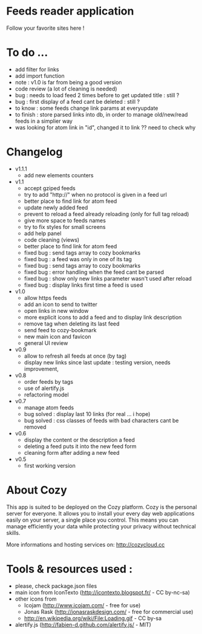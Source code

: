 # Feeds reader application

Follow your favorite sites here !

# To do ...

* add filter for links
* add import function
* note : v1.0 is far from being a good version
* code review (a lot of cleaning is needed)
* bug : needs to load feed 2 times before to get updated title : still ?
* bug : first display of a feed cant be deleted : still ?
* to know : some feeds change link params at everyupdate
* to finish : store parsed links into db, 
              in order to manage old/new/read feeds in a simplier way
* was looking for atom link in "id", changed it to link ?? need to check why


# Changelog

* v1.1.1
  * add new elements counters
* v1.1
  * accept gziped feeds
  * try to add "http://" when no protocol is given in a feed url
  * better place to find link for atom feed 
  * update newly added feed
  * prevent to reload a feed already reloading (only for full tag reload)
  * give more space to feeds names
  * try to fix styles for small screens
  * add help panel
  * code cleaning (views)
  * better place to find link for atom feed 
  * fixed bug : send tags array to cozy bookmarks
  * fixed bug : a feed was only in one of its tag
  * fixed bug : send tags array to cozy bookmarks
  * fixed bug : error handling when the feed cant be parsed
  * fixed bug : show only new links parameter wasn't used after reload
  * fixed bug : display links first time a feed is used
* v1.0
  * allow https feeds
  * add an icon to send to twitter
  * open links in new window
  * more explicit icons to add a feed and to display link description
  * remove tag when deleting its last feed
  * send feed to cozy-bookmark
  * new main icon and favicon
  * general UI review
* v0.9
  * allow to refresh all feeds at once (by tag)
  * display new links since last update : testing version, needs improvement, 
* v0.8
  * order feeds by tags
  * use of alertify.js
  * refactoring model
* v0.7
  * manage atom feeds
  * bug solved : display last 10 links (for real ... i hope)
  * bug solved : css classes of feeds with bad characters cant be removed
* v0.6
  * display the content or the description a feed
  * deleting a feed puts it into the new feed form
  * cleaning form after adding a new feed
* v0.5
  * first working version


# About Cozy

This app is suited to be deployed on the Cozy platform. Cozy is the personal
server for everyone. It allows you to install your every day web applications 
easily on your server, a single place you control. This means you can manage 
efficiently your data while protecting your privacy without technical skills.

More informations and hosting services on:
http://cozycloud.cc


# Tools & resources used :

* please, check package.json files
* main icon from IconTexto (http://icontexto.blogspot.fr/ - CC by-nc-sa)
* other icons from
  * Icojam (http://www.icojam.com/ - free for use)
  * Jonas Rask (http://jonasraskdesign.com/ - free for commercial use)
  * http://en.wikipedia.org/wiki/File:Loading.gif - CC by-sa
* alertify.js (http://fabien-d.github.com/alertify.js/ - MIT)

